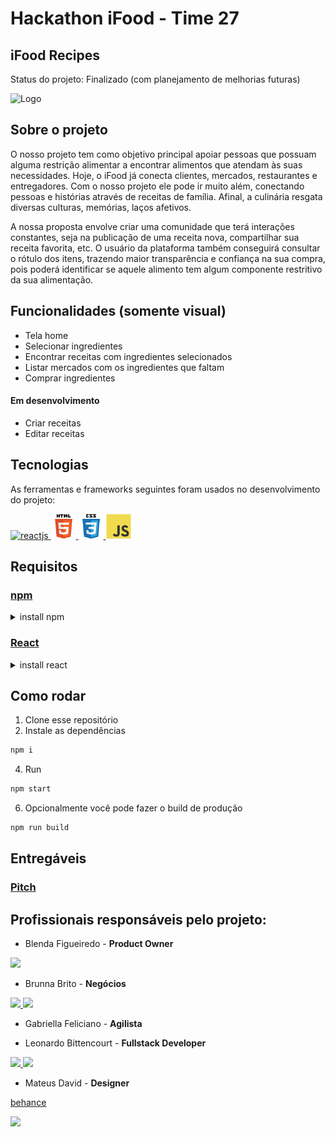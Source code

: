# Hackathon iFood - Time 27

## iFood Recipes

Status do projeto: Finalizado (com planejamento de melhorias futuras)

![Logo](https://boundless-cheshire-26f.notion.site/image/https%3A%2F%2Fs3-us-west-2.amazonaws.com%2Fsecure.notion-static.com%2Fb28e5bfe-bc5a-484d-bb60-338d4f3ef00b%2FHack_Ifood.png?table=block&id=cfaa0ac7-1c67-4f88-93ab-7a2531b52832&spaceId=7774956f-485a-49d8-9030-f6b121fbd386&width=1900&userId=&cache=v2)

## Sobre o projeto

O nosso projeto tem como objetivo principal apoiar pessoas que possuam alguma restrição alimentar a encontrar alimentos que atendam às suas necessidades. Hoje, o iFood já conecta clientes, mercados, restaurantes e entregadores. Com o nosso projeto ele pode ir muito além, conectando pessoas e histórias através de receitas de família. Afinal, a culinária resgata diversas culturas, memórias, laços afetivos.

A nossa proposta envolve criar uma comunidade que terá interações constantes, seja na publicação de uma receita nova, compartilhar sua receita favorita, etc. O usuário da plataforma também conseguirá consultar o rótulo dos itens, trazendo maior transparência e confiança na sua compra, pois poderá identificar se aquele alimento tem algum componente restritivo da sua alimentação.

## Funcionalidades (somente visual)

- Tela home
- Selecionar ingredientes
- Encontrar receitas com ingredientes selecionados
- Listar mercados com os ingredientes que faltam
- Comprar ingredientes

#### Em desenvolvimento

- Criar receitas
- Editar receitas

## Tecnologias

As ferramentas e frameworks seguintes foram usados no desenvolvimento do projeto:

<a title="React" href="https://pt-br.reactjs.org/" target="_blank" rel="noreferrer"> 
    <img src="https://upload.wikimedia.org/wikipedia/commons/a/a7/React-icon.svg" alt="reactjs" width="40" height="40"/> 
</a>
<a title="HTML" href="https://www.w3.org/html/" target="_blank" rel="noreferrer"> 
    <img src="https://raw.githubusercontent.com/devicons/devicon/master/icons/html5/html5-original-wordmark.svg" alt="html5" width="40" height="40"/> 
</a>
<a title="CSS" href="https://www.w3schools.com/css/" target="_blank" rel="noreferrer"> 
    <img src="https://raw.githubusercontent.com/devicons/devicon/master/icons/css3/css3-original-wordmark.svg" alt="css3" width="40" height="40"/> 
</a>
<a title="JavaScript" href="https://developer.mozilla.org/en-US/docs/Web/JavaScript" target="_blank" rel="noreferrer"> 
    <img src="https://raw.githubusercontent.com/devicons/devicon/master/icons/javascript/javascript-original.svg" alt="javascript" width="40" height="40"/> 
</a>

## Requisitos

### [npm](https://www.npmjs.com/)

<details>
    <summary>install npm</summary>

```bash
## Rode esse comando
wget -qO- <https://raw.githubusercontent.com/nvm-sh/nvm/v0.38.0/install.sh> | bash

## Ou esse
wget -qO- https://raw.githubusercontent.com/nvm-sh/nvm/v0.38.0/install.sh | bash

# Feche e abra o terminal
nvm install --lts
nvm use --lts
# Verifique a versão do node
node --version # Must show v14.16.1
# Verifique a versão do npm
npm -v
```

</details>

### [React](https://pt-br.reactjs.org/)

<details>
    <summary>install react</summary>

```bash
npm i -g create-react-app
```

</details>

## Como rodar

1. Clone esse repositório
2. Instale as dependências

```bash
npm i
```

4. Run

```bash
npm start
```

6. Opcionalmente você pode fazer o build de produção

```bash
npm run build
```

## Entregáveis

### [Pitch](https://www.youtube.com/embed/8vrEETVBIeE)

## Profissionais responsáveis pelo projeto:

- Blenda Figueiredo - **Product Owner**

<a href="https://www.linkedin.com/in/blenda-figueiredo/" target="_blank">
<img src="https://img.shields.io/badge/-LinkedIn-%230077B5?style=for-the-badge&logo=linkedin&logoColor=white" target="_blank">
</a>

- Brunna Brito - **Negócios**

<a href="https://github.com/brunnabrito" target="_blank">
<img src="https://img.shields.io/badge/GitHub-100000?style=for-the-badge&logo=github&logoColor=white" target="_blank"> 
<a href="https://www.linkedin.com/in/brunna-brito/" target="_blank">
<img src="https://img.shields.io/badge/-LinkedIn-%230077B5?style=for-the-badge&logo=linkedin&logoColor=white" target="_blank">
</a>

- Gabriella Feliciano - **Agilista**

- Leonardo Bittencourt - **Fullstack Developer**

<a href="https://github.com/leonardo-otero390" target="_blank">
<img src="https://img.shields.io/badge/GitHub-100000?style=for-the-badge&logo=github&logoColor=white" target="_blank"> 
<a href="www.linkedin.com/in/leonardo-otero390" target="_blank">
<img src="https://img.shields.io/badge/-LinkedIn-%230077B5?style=for-the-badge&logo=linkedin&logoColor=white" target="_blank">
</a>

- Mateus David - **Designer**

<a href="https://www.behance.net/gallery/131255655/raisebit-visual-identity-and-website" target="_blank">behance</a>

<a href="https://www.linkedin.com/in/mateusdavid/" target="_blank">
<img src="https://img.shields.io/badge/-LinkedIn-%230077B5?style=for-the-badge&logo=linkedin&logoColor=white" target="_blank">
</a>
